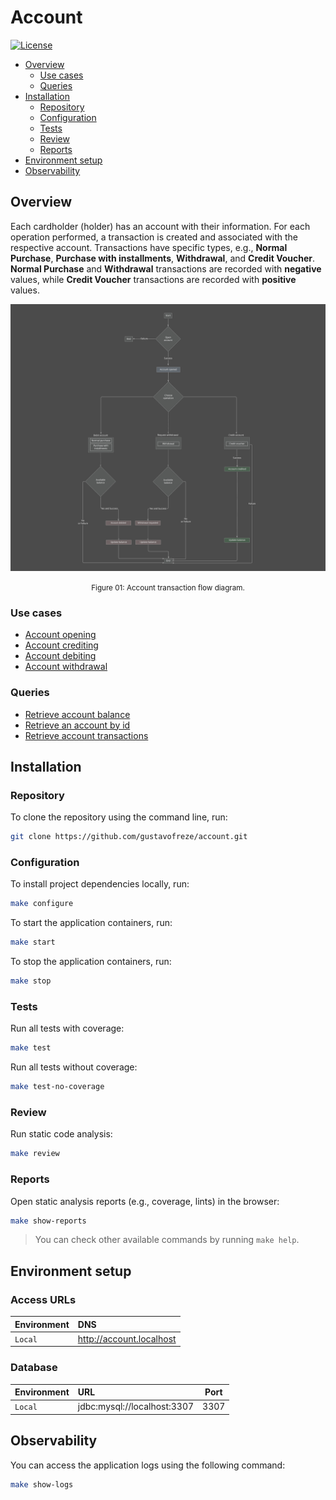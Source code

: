 # Account

[![License](https://img.shields.io/badge/license-MIT-green)](LICENSE)

* [Overview](#overview)
    - [Use cases](#use_cases)
    - [Queries](#queries)
* [Installation](#installation)
    - [Repository](#repository)
    - [Configuration](#configuration)
    - [Tests](#tests)
    - [Review](#review)
    - [Reports](#reports)
* [Environment setup](#environment_setup)
* [Observability](#observability)

<!--suppress HtmlDeprecatedAttribute -->
<div id="overview"></div> 

## Overview

Each cardholder (holder) has an account with their information.
For each operation performed, a transaction is created and associated with the respective account.
Transactions have specific types, e.g., **Normal Purchase**, **Purchase with installments**, **Withdrawal**, and
**Credit Voucher**.
**Normal Purchase** and **Withdrawal** transactions are recorded with **negative** values, while **Credit Voucher**
transactions are recorded with **positive** values.

<p align="center">
    <img src="./docs/excalidraw/account-flow.svg" alt="Account flow diagram" width="800">
</p>

<p align="center"><small>Figure 01: Account transaction flow diagram.</small></p>

<div id='use_cases'></div> 

### Use cases

- [Account opening](docs/USE_CASES.md#account-opening)
- [Account crediting](docs/USE_CASES.md#account-crediting)
- [Account debiting](docs/USE_CASES.md#account-debiting)
- [Account withdrawal](docs/USE_CASES.md#account-withdrawal)

<div id='queries'></div> 

### Queries

- [Retrieve account balance](docs/QUERIES.md#retrieve-account-balance)
- [Retrieve an account by id](docs/QUERIES.md#retrieve-an-account-by-id)
- [Retrieve account transactions](docs/QUERIES.md#retrieve-account-transactions)

<div id='installation'></div> 

## Installation

<div id='repository'></div> 

### Repository

To clone the repository using the command line, run:

```bash
git clone https://github.com/gustavofreze/account.git
```

<div id='configuration'></div> 

### Configuration

To install project dependencies locally, run:

```bash
make configure
```

To start the application containers, run:

```bash
make start
```

To stop the application containers, run:

```bash
make stop
```

<div id='tests'></div> 

### Tests

Run all tests with coverage:

```bash
make test 
```

Run all tests without coverage:

```bash
make test-no-coverage
```

<div id='review'></div> 

### Review

Run static code analysis:

```bash
make review 
```

<div id='reports'></div> 

### Reports

Open static analysis reports (e.g., coverage, lints) in the browser:

```bash
make show-reports 
```

> You can check other available commands by running `make help`.

<div id='environment_setup'></div> 

## Environment setup

### Access URLs

| Environment | DNS                      | 
|:------------|:-------------------------|
| `Local`     | http://account.localhost |

### Database

| Environment | URL                         | Port | 
|:------------|:----------------------------|:----:|
| `Local`     | jdbc:mysql://localhost:3307 | 3307 |

<div id='observability'></div> 

## Observability

You can access the application logs using the following command:

```bash
make show-logs
```
